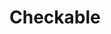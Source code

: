 <EuiPageHeader>
  <EuiPageHeaderSection>
    <EuiTitle @size="l">
      <h1>
        Checkable
      </h1>
    </EuiTitle>
  </EuiPageHeaderSection>
</EuiPageHeader>